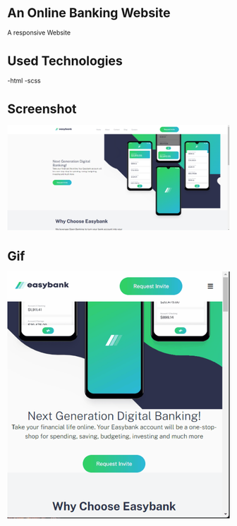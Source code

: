 # An Online Banking Website
A responsive Website  

# Used Technologies

-html
-scss

# Screenshot
![](images/Easybank%20SS.png)

# Gif
![](images/Easybank.gif)